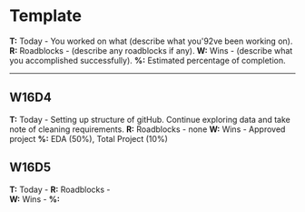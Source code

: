 # Template

**T:** Today - You worked on what (describe what you\'92ve been working on).
**R:** Roadblocks -  (describe any roadblocks if any).
**W:** Wins - (describe what you accomplished successfully).
**%:** Estimated percentage of completion.
* * * 

## W16D4

**T:** Today - Setting up structure of gitHub. Continue exploring data and take note of cleaning requirements.
**R:** Roadblocks -  none
**W:** Wins - Approved project
**%:** EDA (50%), Total Project (10%)

## W16D5

 **T:** Today - 
**R:** Roadblocks -  
**W:** Wins - 
**%:**